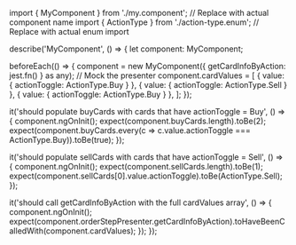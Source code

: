 import { MyComponent } from './my.component'; // Replace with actual component name
import { ActionType } from './action-type.enum'; // Replace with actual enum import

describe('MyComponent', () => {
  let component: MyComponent;

  beforeEach(() => {
    component = new MyComponent({ getCardInfoByAction: jest.fn() } as any); // Mock the presenter
    component.cardValues = [
      { value: { actionToggle: ActionType.Buy } },
      { value: { actionToggle: ActionType.Sell } },
      { value: { actionToggle: ActionType.Buy } },
    ];
  });

  it('should populate buyCards with cards that have actionToggle = Buy', () => {
    component.ngOnInit();
    expect(component.buyCards.length).toBe(2);
    expect(component.buyCards.every(c => c.value.actionToggle === ActionType.Buy)).toBe(true);
  });

  it('should populate sellCards with cards that have actionToggle = Sell', () => {
    component.ngOnInit();
    expect(component.sellCards.length).toBe(1);
    expect(component.sellCards[0].value.actionToggle).toBe(ActionType.Sell);
  });

  it('should call getCardInfoByAction with the full cardValues array', () => {
    component.ngOnInit();
    expect(component.orderStepPresenter.getCardInfoByAction).toHaveBeenCalledWith(component.cardValues);
  });
});